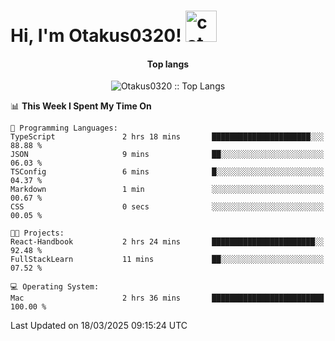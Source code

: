 <h1> Hi, I'm Otakus0320! <img src="https://media.giphy.com/media/mGcNjsfWAjY5AEZNw6/giphy.gif" width="50" alt="cat"></h1>

<h4 align="center">Top langs</h4>

<p align="center"><img src="https://github-readme-stats.vercel.app/api/top-langs/?username=Otakus0320&langs_count=10&theme=tokyonight&layout=compact&timestamp={{random_number}}" alt="Otakus0320 :: Top Langs" /></p>

<!--START_SECTION:waka-->
📊 **This Week I Spent My Time On** 

```text
💬 Programming Languages: 
TypeScript               2 hrs 18 mins       ██████████████████████░░░   88.88 % 
JSON                     9 mins              ██░░░░░░░░░░░░░░░░░░░░░░░   06.03 % 
TSConfig                 6 mins              █░░░░░░░░░░░░░░░░░░░░░░░░   04.37 % 
Markdown                 1 min               ░░░░░░░░░░░░░░░░░░░░░░░░░   00.67 % 
CSS                      0 secs              ░░░░░░░░░░░░░░░░░░░░░░░░░   00.05 % 

🐱‍💻 Projects: 
React-Handbook           2 hrs 24 mins       ███████████████████████░░   92.48 % 
FullStackLearn           11 mins             ██░░░░░░░░░░░░░░░░░░░░░░░   07.52 % 

💻 Operating System: 
Mac                      2 hrs 36 mins       █████████████████████████   100.00 % 
```


 Last Updated on 18/03/2025 09:15:24 UTC
<!--END_SECTION:waka-->
